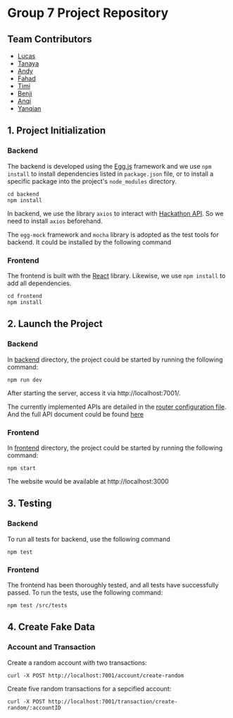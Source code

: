 # Group 7 Project Repository

## Team Contributors

- [Lucas](contributors/lucas.md)
- [Tanaya](contributors/tanaya.md)
- [Andy](contributors/andy.md)
- [Fahad](contributors/fahad.md)
- [Timi](contributors/timi.md)
- [Benji](contributors/benji.md)
- [Anqi](contributors/anqi.md)
- [Yanqian](contributors/yanqian.md)

## 1. Project Initialization

### Backend 

The backend is developed using the [Egg.js](https://www.eggjs.org) framework and we use `npm install` to install dependencies listed in `package.json` file, or to install a specific package into the project's `node_modules` directory. 

```shell
cd backend
npm install
```

In backend, we use the library `axios` to interact with [Hackathon API](https://hackathon.capitalone.co.uk). So we need to install `axios` beforehand.

The `egg-mock` framework and `mocha` library is adopted as the test tools for backend. It could be installed by the following command

### Frontend

The frontend is built with the [React](https://github.com/facebook/create-react-app) library. Likewise, we use `npm install` to add all dependencies.

```shell
cd frontend
npm install
```

## 2. Launch the Project

### Backend

In [backend](./backend/) directory, the project could be started by running the following command:

```shell
npm run dev
```

After starting the server, access it via http://localhost:7001/.

The currently implemented APIs are detailed in the [router configuration file](./backend/app/router.js). And the full API document could be found [here](./API-Schema.md)

### Frontend

In [frontend](./frontend/) directory, the project could be started by running the following command:

```shell
npm start
```

The website would be available at http://localhost:3000

## 3. Testing

### Backend

To run all tests for backend, use the following command
```shell
npm test
```

### Frontend

The frontend has been thoroughly tested, and all tests have successfully passed. To run the tests, use the following command:

```shell
npm test /src/tests
```

## 4. Create Fake Data

### Account and Transaction

Create a random account with two transactions:
```shell
curl -X POST http://localhost:7001/account/create-random
```

Create five random transactions for a sepcified account:
```shell
curl -X POST http://localhost:7001/transaction/create-random/:accountID
```
